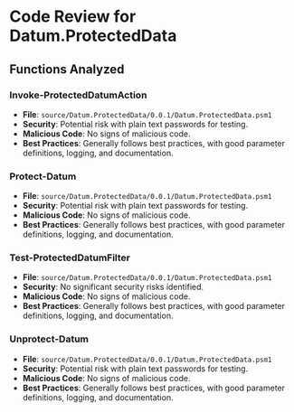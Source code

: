 # Code Review for Datum.ProtectedData

## Functions Analyzed

### Invoke-ProtectedDatumAction

- **File**: `source/Datum.ProtectedData/0.0.1/Datum.ProtectedData.psm1`
- **Security**: Potential risk with plain text passwords for testing.
- **Malicious Code**: No signs of malicious code.
- **Best Practices**: Generally follows best practices, with good parameter definitions, logging, and documentation.

### Protect-Datum

- **File**: `source/Datum.ProtectedData/0.0.1/Datum.ProtectedData.psm1`
- **Security**: Potential risk with plain text passwords for testing.
- **Malicious Code**: No signs of malicious code.
- **Best Practices**: Generally follows best practices, with good parameter definitions, logging, and documentation.

### Test-ProtectedDatumFilter

- **File**: `source/Datum.ProtectedData/0.0.1/Datum.ProtectedData.psm1`
- **Security**: No significant security risks identified.
- **Malicious Code**: No signs of malicious code.
- **Best Practices**: Generally follows best practices, with good parameter definitions, logging, and documentation.

### Unprotect-Datum

- **File**: `source/Datum.ProtectedData/0.0.1/Datum.ProtectedData.psm1`
- **Security**: Potential risk with plain text passwords for testing.
- **Malicious Code**: No signs of malicious code.
- **Best Practices**: Generally follows best practices, with good parameter definitions, logging, and documentation.
